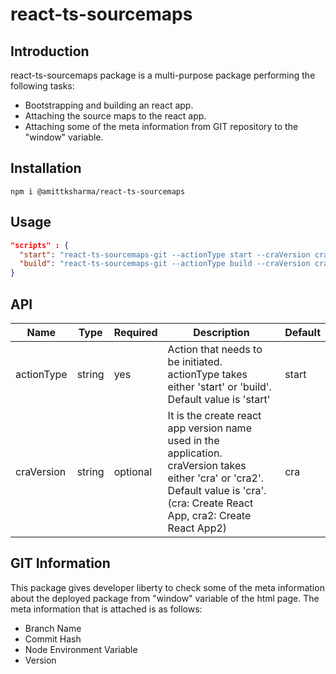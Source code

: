 # react-ts-sourcemaps

## Introduction

react-ts-sourcemaps package is a multi-purpose package performing the following tasks:

- Bootstrapping and building an react app.
- Attaching the source maps to the react app.
- Attaching some of the meta information from GIT repository to the "window" variable.

## Installation

```installation
npm i @amittksharma/react-ts-sourcemaps
```

## Usage

```json
"scripts" : {
  "start": "react-ts-sourcemaps-git --actionType start --craVersion cra",
  "build": "react-ts-sourcemaps-git --actionType build --craVersion cra"
}
```

## API

| Name       | Type   | Required | Description                                                                                                                                                                        | Default |
| ---------- | ------ | -------- | ---------------------------------------------------------------------------------------------------------------------------------------------------------------------------------- | ------- |
| actionType | string | yes      | Action that needs to be initiated. actionType takes either 'start' or 'build'. Default value is 'start'                                                                            | start   |
| craVersion | string | optional | It is the create react app version name used in the application. craVersion takes either 'cra' or 'cra2'. Default value is 'cra'. (cra: Create React App, cra2: Create React App2) | cra     |

## GIT Information

This package gives developer liberty to check some of the meta information about the deployed package from "window" variable of the html page. The meta information that is attached is as follows:

- Branch Name
- Commit Hash
- Node Environment Variable
- Version
